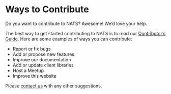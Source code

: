 # Ways to Contribute
Do you want to contribute to NATS? Awesome! We’d love your help.

The best way to get started contributing to NATS is to read our [Contributor’s Guide](https://nats.io/contributing/). Here are some examples of ways you can contribute:
- Report or fix bugs
- Add or propose new features
- Improve our documentation
- Add or update client libraries
- Host a Meetup
- Improve this website

Please [contact us](mailto:info@nats.io) with any other suggestions.